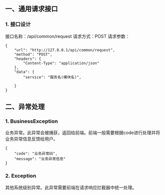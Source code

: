 ## 一、通用请求接口

### 1. 接口设计

接口名称：/api/common/request
请求方式：POST
请求参数：

```
{
    "url": "http://127.0.0.1/api/common/request",
    "method": "POST",
    "headers": {
        "Content-Type": "application/json"
    },
    "data": {
        "service": "服务名(模块名)",
        
    }
}
```

## 二、异常处理

### 1. BusinessException

业务异常。此异常会被捕获，返回给前端。前端一般需要根据code进行处理并将业务异常信息反馈给用户。

```
{
    "code": "业务异常码",
    "message": "业务异常信息"
}
```

### 2. Exception

其他系统级别异常。此异常需要前端在请求响应拦截器中统一处理。
